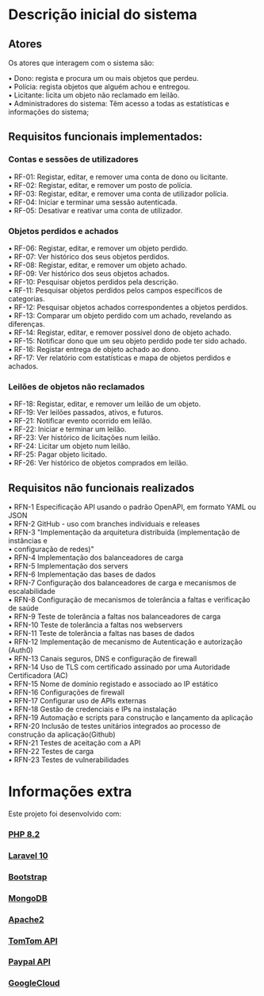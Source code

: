 # Descrição inicial do sistema

## Atores

Os atores que interagem com o sistema são:

• Dono: regista e procura um ou mais objetos que perdeu.  
• Polícia: regista objetos que alguém achou e entregou.  
• Licitante: licita um objeto não reclamado em leilão.  
• Administradores do sistema: Têm acesso a todas as estatísticas e informações do sistema;  

## Requisitos funcionais implementados:

### Contas e sessões de utilizadores

• RF-01: Registar, editar, e remover uma conta de dono ou licitante.  
• RF-02: Registar, editar, e remover um posto de polícia.  
• RF-03: Registar, editar, e remover uma conta de utilizador polícia.  
• RF-04: Iniciar e terminar uma sessão autenticada.  
• RF-05: Desativar e reativar uma conta de utilizador.  

### Objetos perdidos e achados

• RF-06: Registar, editar, e remover um objeto perdido.  
• RF-07: Ver histórico dos seus objetos perdidos.  
• RF-08: Registar, editar, e remover um objeto achado.  
• RF-09: Ver histórico dos seus objetos achados.  
• RF-10: Pesquisar objetos perdidos pela descrição.  
• RF-11: Pesquisar objetos perdidos pelos campos específicos de categorias.  
• RF-12: Pesquisar objetos achados correspondentes a objetos perdidos.  
• RF-13: Comparar um objeto perdido com um achado, revelando as diferenças.   
• RF-14: Registar, editar, e remover possível dono de objeto achado.  
• RF-15: Notificar dono que um seu objeto perdido pode ter sido achado.   
• RF-16: Registar entrega de objeto achado ao dono.  
• RF-17: Ver relatório com estatísticas e mapa de objetos perdidos e achados.    

### Leilões de objetos não reclamados

• RF-18: Registar, editar, e remover um leilão de um objeto.  
• RF-19: Ver leilões passados, ativos, e futuros.  
• RF-21: Notificar evento ocorrido em leilão.   
• RF-22: Iniciar e terminar um leilão.  
• RF-23: Ver histórico de licitações num leilão.  
• RF-24: Licitar um objeto num leilão.  
• RF-25: Pagar objeto licitado.  
• RF-26: Ver histórico de objetos comprados em leilão.  

## Requisitos não funcionais realizados

• RFN-1	Especificação API usando o padrão OpenAPI, em formato YAML ou JSON  			
• RFN-2	GitHub - uso com branches individuais e releases			  
• RFN-3	"Implementação da arquitetura distribuída (implementação de instâncias e  
• configuração de redes)"			  
• RFN-4	Implementação dos balanceadores de carga			  
• RFN-5	Implementação dos servers			  
• RFN-6	Implementação das bases de dados			  
• RFN-7	Configuração dos balanceadores de carga e mecanismos de escalabilidade			  
• RFN-8	Configuração de mecanismos de tolerância a faltas e verificação de saúde		  	
• RFN-9	Teste de tolerância a faltas nos balanceadores de carga		  	
• RFN-10	Teste de tolerância a faltas nos webservers			  
• RFN-11	Teste de tolerância a faltas nas bases de dados			  
• RFN-12	Implementação de mecanismo de Autenticação e autorização (Auth0)   
• RFN-13	Canais seguros, DNS e configuração de firewall			  
• RFN-14	Uso de TLS com certificado assinado por uma Autoridade Certificadora (AC)			  
• RFN-15	Nome de domínio registado e associado ao IP estático			  
• RFN-16	Configurações de firewall			  
• RFN-17	Configurar uso de APIs externas			  
• RFN-18	Gestão de credenciais e IPs na instalação			  
• RFN-19	Automação e scripts para construção e lançamento da aplicação			  
• RFN-20	Inclusão de testes unitários integrados ao processo de construção da aplicação(Github)		  	
• RFN-21	Testes de aceitação com a API			  
• RFN-22	Testes de carga			  
• RFN-23	Testes de vulnerabilidades			  

# Informações extra

Este projeto foi desenvolvido com:

### [PHP 8.2](https://www.php.net/releases/8.2/en.php)
### [Laravel 10](https://laravel.com/docs/10.x/releases)
### [Bootstrap](https://getbootstrap.com)
### [MongoDB](https://www.mongodb.com)
### [Apache2](https://httpd.apache.org)
### [TomTom API](https://developer.tomtom.com)
### [Paypal API](https://developer.paypal.com/api/rest/)
### [GoogleCloud](https://cloud.google.com/gcp?utm_source=google&utm_medium=cpc&utm_campaign=emea-pt-all-pt-bkws-all-all-trial-e-gcp-1707574&utm_content=text-ad-none-any-DEV_c-CRE_495030366446-ADGP_Hybrid+%7C+BKWS+-+EXA+%7C+Txt+-+GCP+-+General+-+v2-KWID_43700060393215938-kwd-6458750523-userloc_20874&utm_term=KW_google+cloud-NET_g-PLAC_&&gad_source=1&gclid=CjwKCAjwm_SzBhAsEiwAXE2Cv9vhlpOTOspbiT1vDHUS_EL0FHyo_r5VjUZRgX8ostTeakcHXm3eqhoC1LsQAvD_BwE&gclsrc=aw.ds&hl=en)
